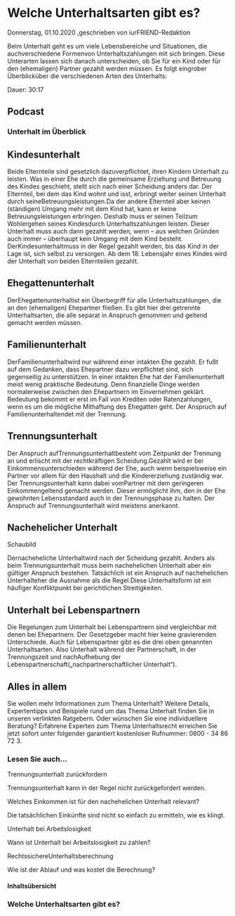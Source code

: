 # Welche Unterhaltsarten gibt es?

Donnerstag, 01.10.2020 ,geschrieben von iurFRIEND-Redaktion

Beim Unterhalt geht es um viele Lebensbereiche und Situationen, die auchverschiedene Formenvon Unterhaltszahlungen mit sich bringen. Diese Unterarten lassen sich danach unterscheiden, ob Sie für ein Kind oder für den (ehemaligen) Partner gezahlt werden müssen. Es folgt eingrober Überblicküber die verschiedenen Arten des Unterhalts:

Dauer: 30:17

## Podcast

### Unterhalt im Überblick

## Kindesunterhalt

Beide Elternteile sind gesetzlich dazuverpflichtet, ihren Kindern Unterhalt zu leisten. Was in einer Ehe durch die gemeinsame Erziehung und Betreuung des Kindes geschieht, stellt sich nach einer Scheidung anders dar. Der Elternteil, bei dem das Kind wohnt und isst, erbringt weiter seinen Unterhalt durch seineBetreuungsleistungen.Da der andere Elternteil aber keinen (ständigen) Umgang mehr mit dem Kind hat, kann er keine Betreuungsleistungen erbringen. Deshalb muss er seinen Teilzum Wohlergehen seines Kindesdurch Unterhaltszahlungen leisten. Dieser Unterhalt muss auch dann gezahlt werden, wenn – aus welchen Gründen auch immer – überhaupt kein Umgang mit dem Kind besteht. DerKindesunterhaltmuss in der Regel gezahlt werden, bis das Kind in der Lage ist, sich selbst zu versorgen. Ab dem 18. Lebensjahr eines Kindes wird der Unterhalt von beiden Elternteilen gezahlt.

## Ehegattenunterhalt

DerEhegattenunterhaltist ein Überbegriff für alle Unterhaltszahlungen, die an den (ehemaligen) Ehepartner fließen. Es gibt hier drei getrennte Unterhaltsarten, die alle separat in Anspruch genommen und geltend gemacht werden müssen.

## Familienunterhalt

DerFamilienunterhaltwird nur während einer intakten Ehe gezahlt. Er fußt auf dem Gedanken, dass Ehepartner dazu verpflichtet sind, sich gegenseitig zu unterstützen. In einer intakten Ehe hat der Familienunterhalt meist wenig praktische Bedeutung. Denn finanzielle Dinge werden normalerweise zwischen den Ehepartnern im Einvernehmen geklärt. Bedeutung bekommt er erst im Fall von Krediten oder Ratenzahlungen, wenn es um die mögliche Mithaftung des Ehegatten geht. Der Anspruch auf Familienunterhaltendet mit der Trennung.

## Trennungsunterhalt

Der Anspruch aufTrennungsunterhaltbesteht vom Zeitpunkt der Trennung an und erlischt mit der rechtkräftigen Scheidung.Gezahlt wird er bei Einkommensunterschieden während der Ehe, auch wenn beispielsweise ein Partner vor allem für den Haushalt und die Kindererziehung zuständig war. Der Trennungsunterhalt kann dabei vomPartner mit dem geringeren Einkommengeltend gemacht werden. Dieser ermöglicht ihm, den in der Ehe gewohnten Lebensstandard auch in der Trennungsphase zu halten. Der Anspruch auf Trennungsunterhalt wird meistens anerkannt.

## Nachehelicher Unterhalt

Schaubild

Dernacheheliche Unterhaltwird nach der Scheidung gezahlt. Anders als beim Trennungsunterhalt muss beim nachehelichen Unterhalt aber ein gültiger Anspruch bestehen. Tatsächlich ist ein Anspruch auf nachehelichen Unterhalteher die Ausnahme als die Regel.Diese Unterhaltsform ist ein häufiger Konfliktpunkt bei gerichtlichen Streitigkeiten.

## Unterhalt bei Lebenspartnern

Die Regelungen zum Unterhalt bei Lebenspartnern sind vergleichbar mit denen bei Ehepartnern. Der Gesetzgeber macht hier keine gravierenden Unterschiede. Auch für Lebenspartner gibt es die drei oben genannten Unterhaltsarten. Also Unterhalt während der Partnerschaft, in der Trennungszeit und nachAufhebung der Lebenspartnerschaft(„nachpartnerschaftlicher Unterhalt“).

## Alles in allem

Sie wollen mehr Informationen zum Thema Unterhalt? Weitere Details, Expertentipps und Beispiele rund um das Thema Unterhalt finden Sie in unseren verlinkten Ratgebern. Oder wünschen Sie eine individuellere Beratung? Erfahrene Experten zum Thema Unterhaltsrecht erreichen Sie jetzt sofort unter folgender garantiert kostenloser Rufnummer: 0800 - 34 86 72 3.

### Lesen Sie auch...

Trennungsunterhalt zurückfordern

Trennungsunterhalt kann in der Regel nicht zurückgefordert werden.

Welches Einkommen ist für den nachehelichen Unterhalt relevant?

Die tatsächlichen Einkünfte sind nicht so einfach zu ermitteln, wie es klingt.

Unterhalt bei Arbeitslosigkeit

Wann ist Unterhalt bei Arbeitslosigkeit zu zahlen?

RechtssichereUnterhaltsberechnung

Wie ist der Ablauf und was kostet die Berechnung?

#### Inhaltsübersicht

### Welche Unterhaltsarten gibt es?